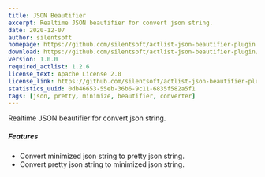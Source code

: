 ```yaml
---
title: JSON Beautifier
excerpt: Realtime JSON beautifier for convert json string.
date: 2020-12-07
author: silentsoft
homepage: https://github.com/silentsoft/actlist-json-beautifier-plugin
download: https://github.com/silentsoft/actlist-json-beautifier-plugin/releases/download/v1.0.0/actlist-json-beautifier-plugin-1.0.0.jar
version: 1.0.0
required_actlist: 1.2.6
license_text: Apache License 2.0
license_link: https://github.com/silentsoft/actlist-json-beautifier-plugin/blob/master/LICENSE.txt
statistics_uuid: 0db46653-55eb-36b6-9c11-6835f582a5f1
tags: [json, pretty, minimize, beautifier, converter]
---
```


Realtime JSON beautifier for convert json string.

##### Features
  - Convert minimized json string to pretty json string.
  - Convert pretty json string to minimized json string.